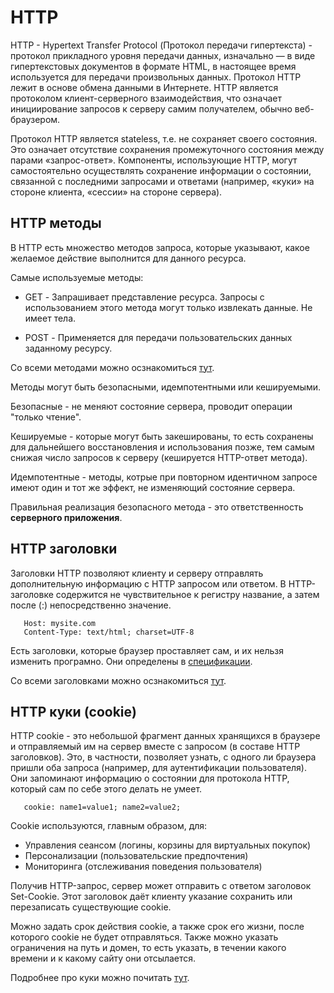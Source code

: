 # HTTP

HTTP - Hypertext Transfer Protocol (Протокол передачи гипертекста) - протокол прикладного уровня передачи данных, изначально — в виде гипертекстовых документов в формате HTML, в настоящее время используется для передачи произвольных данных. Протокол HTTP лежит в основе обмена данными в Интернете. HTTP является протоколом клиент-серверного взаимодействия, что означает инициирование запросов к серверу самим получателем, обычно веб-браузером.

Протокол HTTP является stateless, т.е. не сохраняет своего состояния. Это означает отсутствие сохранения промежуточного состояния между парами «запрос-ответ». Компоненты, использующие HTTP, могут самостоятельно осуществлять сохранение информации о состоянии, связанной с последними запросами и ответами (например, «куки» на стороне клиента, «сессии» на стороне сервера).

## HTTP методы

В HTTP есть множество методов запроса, которые указывают, какое желаемое действие выполнится для данного ресурса.

Самые используемые методы:

* GET - Запрашивает представление ресурса. Запросы с использованием этого метода могут только извлекать данные. Не имеет тела.

* POST - Применяется для передачи пользовательских данных заданному ресурсу.

Со всеми методами можно осзнакомиться [тут](https://developer.mozilla.org/ru/docs/Web/HTTP/Methods).

Методы могут быть безопасными, идемпотентными или кешируемыми.

Безопасные - не меняют состояние сервера, проводит операции "только чтение".

Кешируемые - которые могут быть закешированы, то есть сохранены для дальнейшего восстановления и использования позже, тем самым снижая число запросов к серверу (кешируется HTTP-ответ метода).

Идемпотентные - методы, котрые при повторном идентичном запросе имеют один и тот же эффект, не изменяющий состояние сервера.

Правильная реализация безопасного метода - это ответственность **серверного приложения**.

## HTTP заголовки

Заголовки HTTP позволяют клиенту и серверу отправлять дополнительную информацию с HTTP запросом или ответом. В HTTP-заголовке содержится не чувствительное к регистру название, а затем после (:) непосредственно значение.

```
   Host: mysite.com
   Content-Type: text/html; charset=UTF-8
``` 

Есть заголовки, которые браузер проставляет сам, и их нельзя изменить програмно. Они определены в [спецификации](https://fetch.spec.whatwg.org/#forbidden-header-name).

Со всеми заголовками можно осзнакомиться [тут](https://developer.mozilla.org/ru/docs/Web/HTTP/Headers).

## HTTP куки (cookie)

HTTP cookie - это небольшой фрагмент данных хранящихся в браузере и отправляемый им на сервер вместе с запросом (в составе HTTP заголовков). Это, в частности, позволяет узнать, с одного ли браузера пришли оба запроса (например, для аутентификации пользователя). Они запоминают информацию о состоянии для протокола HTTP, который сам по себе этого делать не умеет.

```
   cookie: name1=value1; name2=value2;
```

Cookie используются, главным образом, для:

* Управления сеансом (логины, корзины для виртуальных покупок)
* Персонализации (пользовательские предпочтения)
* Мониторинга (отслеживания поведения пользователя)

Получив HTTP-запрос, сервер может отправить с ответом заголовок Set-Cookie. Этот заголовок даёт клиенту указание сохранить или перезаписать существующие cookie.

Можно задать срок действия cookie, а также срок его жизни, после которого cookie не будет отправляться. Также можно указать ограничения на путь и домен, то есть указать, в течении какого времени и к какому сайту они отсылается.

Подробнее про куки можно почитать [тут](https://developer.mozilla.org/ru/docs/Web/HTTP/Cookies).
